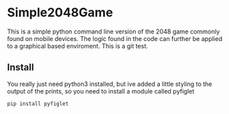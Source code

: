 # Simple2048Game
This is a simple python command line version of the 2048 game commonly found on mobile devices. The logic found in the code can further be applied to a graphical based enviroment. This is a git test.

## Install
You really just need python3 installed, but ive added a little styling to the output of the prints, so you need to install a module called pyfiglet
```bash
pip install pyfiglet
```
